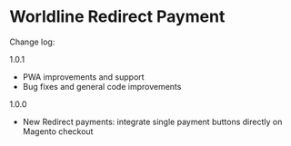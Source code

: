 # Worldline Redirect Payment

Change log:

1.0.1
- PWA improvements and support
- Bug fixes and general code improvements

1.0.0
- New Redirect payments: integrate single payment buttons directly on Magento checkout
